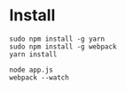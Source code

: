 # Install

```
sudo npm install -g yarn
sudo npm install -g webpack
yarn install

node app.js
webpack --watch
```